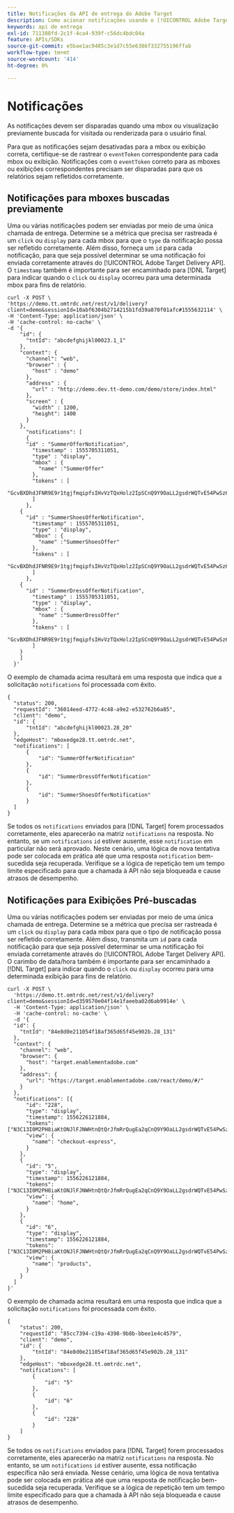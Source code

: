 ```yaml
---
title: Notificações da API de entrega do Adobe Target
description: Como acionar notificações usando o [!UICONTROL Adobe Target Delivery API]?
keywords: api de entrega
exl-id: 711388fd-2c1f-4ca4-939f-c56dc4bdc04a
feature: APIs/SDKs
source-git-commit: e5bae1ac9485c3e1d7c55e6386f332755196ffab
workflow-type: tm+mt
source-wordcount: '414'
ht-degree: 0%

---
```


# Notificações

As notificações devem ser disparadas quando uma mbox ou visualização previamente buscada for visitada ou renderizada para o usuário final.

Para que as notificações sejam desativadas para a mbox ou exibição correta, certifique-se de rastrear o `eventToken` correspondente para cada mbox ou exibição. Notificações com o `eventToken` correto para as mboxes ou exibições correspondentes precisam ser disparadas para que os relatórios sejam refletidos corretamente.

## Notificações para mboxes buscadas previamente

Uma ou várias notificações podem ser enviadas por meio de uma única chamada de entrega. Determine se a métrica que precisa ser rastreada é um `click` ou `display` para cada mbox para que o `type` da notificação possa ser refletido corretamente. Além disso, forneça um `id` para cada notificação, para que seja possível determinar se uma notificação foi enviada corretamente através do [!UICONTROL  Adobe Target Delivery API]. O `timestamp` também é importante para ser encaminhado para [!DNL Target] para indicar quando o `click` ou `display` ocorreu para uma determinada mbox para fins de relatório.

```
curl -X POST \
'https://demo.tt.omtrdc.net/rest/v1/delivery?client=demo&sessionId=10abf6304b2714215b1fd39a870f01afc#1555632114' \
-H 'Content-Type: application/json' \
-H 'cache-control: no-cache' \
-d '{
    "id": {
      "tntId": "abcdefghijkl00023.1_1"
    },
    "context": {
      "channel": "web",
      "browser" : {
        "host" : "demo"
      },
      "address" : {
        "url" : "http://demo.dev.tt-demo.com/demo/store/index.html"
      },
      "screen" : {
        "width" : 1200,
        "height": 1400
      }
    },
      "notifications": [
      {
      "id" : "SummerOfferNotification",
        "timestamp" : 1555705311051,
        "type" : "display",
        "mbox" : {
          "name" :"SummerOffer"   
        },
        "tokens" : [
          "GcvBXDhdJFNR9E9r1tgjfmqipfsIHvVzTQxHolz2IpSCnQ9Y9OaLL2gsdrWQTvE54PwSz67rmXWmSnkXpSSS2Q"
        ]
      },
    {
      "id" : "SummerShoesOfferNotification",
        "timestamp" : 1555705311051,
        "type" : "display",
        "mbox" : {
          "name" :"SummerShoesOffer"   
        },
        "tokens" : [
          "GcvBXDhdJFNR9E9r1tgjfmqipfsIHvVzTQxHolz2IpSCnQ9Y9OaLL2gsdrWQTvE54PwSz67rmXWmSnkXpSSS2Q"
        ]
      },
    {
      "id" : "SummerDressOfferNotification",
        "timestamp" : 1555705311051,
        "type" : "display",
        "mbox" : {
          "name" :"SummerDressOffer"   
        },
        "tokens" : [
          "GcvBXDhdJFNR9E9r1tgjfmqipfsIHvVzTQxHolz2IpSCnQ9Y9OaLL2gsdrWQTvE54PwSz67rmXWmSnkXpSSS2Q"
        ]
    } 
    ]
  }'
```

O exemplo de chamada acima resultará em uma resposta que indica que a solicitação `notifications` foi processada com êxito.

```
{
  "status": 200,
  "requestId": "36014eed-4772-4c48-a9e2-e532762b6a85",
  "client": "demo",
  "id": {
      "tntId": "abcdefghijkl00023.28_20"
  },
  "edgeHost": "mboxedge28.tt.omtrdc.net",
  "notifications": [
      {
          "id": "SummerOfferNotification"
      },
      {
          "id": "SummerDressOfferNotification"
      },
      {
          "id": "SummerShoesOfferNotification"
      }
  ]
}
```

Se todos os `notifications` enviados para [!DNL Target] forem processados corretamente, eles aparecerão na matriz `notifications` na resposta. No entanto, se um `notifications` `id` estiver ausente, esse `notification` em particular não será aprovado. Neste cenário, uma lógica de nova tentativa pode ser colocada em prática até que uma resposta `notification` bem-sucedida seja recuperada. Verifique se a lógica de repetição tem um tempo limite especificado para que a chamada à API não seja bloqueada e cause atrasos de desempenho.

## Notificações para Exibições Pré-buscadas

Uma ou várias notificações podem ser enviadas por meio de uma única chamada de entrega. Determine se a métrica que precisa ser rastreada é um `click` ou `display` para cada mbox para que o tipo de notificação possa ser refletido corretamente. Além disso, transmita um `id` para cada notificação para que seja possível determinar se uma notificação foi enviada corretamente através do [!UICONTROL Adobe Target Delivery API]. O carimbo de data/hora também é importante para ser encaminhado a [!DNL Target] para indicar quando o `click` ou `display` ocorreu para uma determinada exibição para fins de relatório.

```
curl -X POST \
  'https://demo.tt.omtrdc.net/rest/v1/delivery?client=demo&sessionId=d359570e04f14e1faeeba02d6ab9914e' \
  -H 'Content-Type: application/json' \
  -H 'cache-control: no-cache' \
  -d '{
  "id": {
    "tntId": "84e8d0e211054f18af365d65f45e902b.28_131"
  },
  "context": {
    "channel": "web",
    "browser": {
      "host": "target.enablementadobe.com"
    },
    "address": {
      "url": "https://target.enablementadobe.com/react/demo/#/"
    }
  },
  "notifications": [{
      "id": "228",
      "type": "display",
      "timestamp": 1556226121884,
      "tokens": ["N3C13I0M2PH8iaKtONJlFJNWHtnQtQrJfmRrQugEa2qCnQ9Y9OaLL2gsdrWQTvE54PwSz67rmXWmSnkXpSSS2Q=="],
      "view": {
        "name": "checkout-express",
      }
    },
    {
      "id": "5",
      "type": "display",
      "timestamp": 1556226121884,
      "tokens": ["N3C13I0M2PH8iaKtONJlFJNWHtnQtQrJfmRrQugEa2qCnQ9Y9OaLL2gsdrWQTvE54PwSz67rmXWmSnkXpSSS2Q=="],
      "view": {
        "name": "home",
      }
    },
    {
      "id": "6",
      "type": "display",
      "timestamp": 1556226121884,
      "tokens": ["N3C13I0M2PH8iaKtONJlFJNWHtnQtQrJfmRrQugEa2qCnQ9Y9OaLL2gsdrWQTvE54PwSz67rmXWmSnkXpSSS2Q=="],
      "view": {
        "name": "products",
      }
    }
  ]
}'
```

O exemplo de chamada acima resultará em uma resposta que indica que a solicitação `notifications` foi processada com êxito.

```
{
    "status": 200,
    "requestId": "85cc7394-c19a-4398-9b8b-bbee1e4c4579",
    "client": "demo",
    "id": {
        "tntId": "84e8d0e211054f18af365d65f45e902b.28_131"
    },
    "edgeHost": "mboxedge28.tt.omtrdc.net",
    "notifications": [
        {
            "id": "5"
        },
        {
            "id": "6"
        },
        {
            "id": "228"
        }
    ]
}
```

Se todos os `notifications` enviados para [!DNL Target] forem processados corretamente, eles aparecerão na matriz `notifications` na resposta. No entanto, se um `notifications` `id` estiver ausente, essa notificação específica não será enviada. Nesse cenário, uma lógica de nova tentativa pode ser colocada em prática até que uma resposta de notificação bem-sucedida seja recuperada. Verifique se a lógica de repetição tem um tempo limite especificado para que a chamada à API não seja bloqueada e cause atrasos de desempenho.
